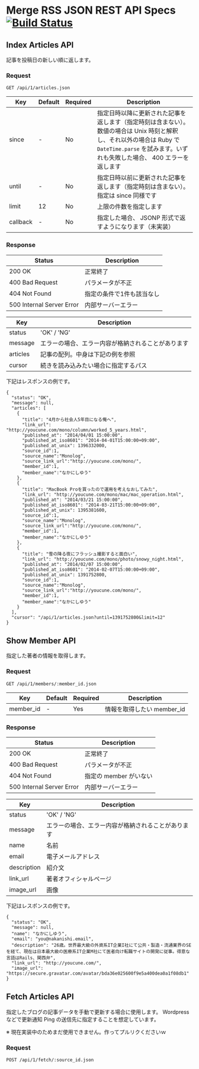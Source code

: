 # Merge RSS JSON REST API Specs [![Build Status](https://travis-ci.org/kumonos/mergerss_api.svg?branch=master)](https://travis-ci.org/kumonos/mergerss_api)

## Index Articles API
記事を投稿日の新しい順に返します。

### Request

```
GET /api/1/articles.json
```

Key|Default|Required|Description
---|-------|--------|-----------
since|-|No|指定日時以降に更新された記事を返します（指定時刻は含まない）。数値の場合は Unix 時刻と解釈し、それ以外の場合は Ruby で <code>DateTime.parse</code> を試みます。いずれも失敗した場合、 400 エラーを返します
until|-|No|指定日時以前に更新された記事を返します（指定時刻は含まない）。指定は since 同様です
limit|12|No|上限の件数を指定します
callback|-|No|指定した場合、 JSONP 形式で返すようになります（未実装）

### Response

Status|Description
------|-----------
200 OK|正常終了
400 Bad Request|パラメータが不正
404 Not Found|指定の条件で1件も該当なし
500 Internal Server Error|内部サーバーエラー

Key|Description
---|-----------
status|'OK' / 'NG'
message|エラーの場合、エラー内容が格納されることがあります
articles|記事の配列。中身は下記の例を参照
cursor|続きを読み込みたい場合に指定するパス

下記はレスポンスの例です。

```
{
  "status": "OK",
  "message": null,
  "articles": [
    {
      "title": "4月から社会人5年目になる俺へ",
      "link_url": "http://youcune.com/mono/column/worked_5_years.html",
      "published_at": "2014/04/01 15:00:00",
      "published_at_iso8601": "2014-04-01T15:00:00+09:00",
      "published_at_unix": 1396332000,
      "source_id":1,
      "source_name":"Monolog",
      "source_link_url":"http://youcune.com/mono/",
      "member_id":1,
      "member_name":"なかにしゆう"
    },
    {
      "title": "MacBook Proを買ったので運用を考えなおしてみた",
      "link_url": "http://youcune.com/mono/mac/mac_operation.html",
      "published_at": "2014/03/21 15:00:00",
      "published_at_iso8601": "2014-03-21T15:00:00+09:00",
      "published_at_unix": 1395381600,
      "source_id":1,
      "source_name":"Monolog",
      "source_link_url":"http://youcune.com/mono/",
      "member_id":1,
      "member_name":"なかにしゆう"
    },
    {
      "title": "雪の降る夜にフラッシュ撮影すると面白い",
      "link_url": "http://youcune.com/mono/photo/snowy_night.html",
      "published_at": "2014/02/07 15:00:00",
      "published_at_iso8601": "2014-02-07T15:00:00+09:00",
      "published_at_unix": 1391752800,
      "source_id":1,
      "source_name":"Monolog",
      "source_link_url":"http://youcune.com/mono/",
      "member_id":1,
      "member_name":"なかにしゆう"
    }
  ],
  "cursor": "/api/1/articles.json?until=1391752800&limit=12"
}
```

## Show Member API

指定した著者の情報を取得します。

### Request

```
GET /api/1/members/:member_id.json
```

Key|Default|Required|Description
---|-------|--------|-----------
member_id|-|Yes|情報を取得したい member_id

### Response

Status|Description
------|-----------
200 OK|正常終了
400 Bad Request|パラメータが不正
404 Not Found|指定の member がいない
500 Internal Server Error|内部サーバーエラー

Key|Description
---|-----------
status|'OK' / 'NG'
message|エラーの場合、エラー内容が格納されることがあります
name|名前
email|電子メールアドレス
description|紹介文
link_url|著者オフィシャルページ
image_url|画像

下記はレスポンスの例です。

```
{
  "status": "OK",
  "message": null,
  "name": "なかにしゆう",
  "email": "you@nakanishi.email",
  "description": "26歳。世界最大級の外資系IT企業I社にて公共・製造・流通業界のSEを経て、現在は日本最大級の医療系IT企業M社にて医者向け転職サイトの開発に従事。得意な言語はRails、関西弁",
  "link_url": "http://youcune.com/",
  "image_url": "https://secure.gravatar.com/avatar/bda36e025600f9e5a400dea0a1f08db1"
}
```

## Fetch Articles API
指定したブログの記事データを手動で更新する場合に使用します。 Wordpress などで更新通知 Ping の送信先に指定することを想定しています。

※ 現在実装中のためまだ使用できません。作ってプルリクくださいｗ

### Request

```
POST /api/1/fetch/:source_id.json
```

